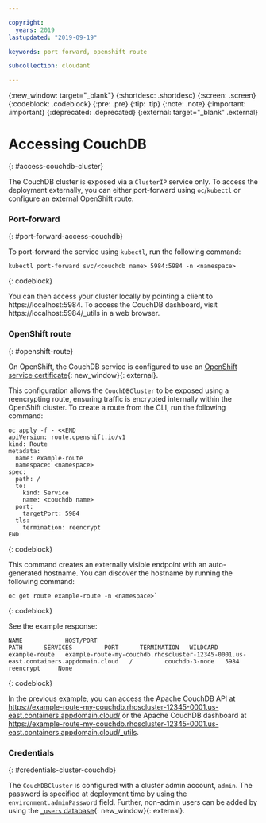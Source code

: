 ```yaml
---

copyright:
  years: 2019
lastupdated: "2019-09-19"

keywords: port forward, openshift route

subcollection: cloudant

---
```


{:new_window: target="_blank"}
{:shortdesc: .shortdesc}
{:screen: .screen}
{:codeblock: .codeblock}
{:pre: .pre}
{:tip: .tip}
{:note: .note}
{:important: .important}
{:deprecated: .deprecated}
{:external: target="_blank" .external}

<!-- Acrolinx: 2017-05-10 -->

# Accessing CouchDB
{: #access-couchdb-cluster}

The CouchDB cluster is exposed via a `ClusterIP` service only. To access the deployment externally, you can either port-forward using `oc`/`kubectl` or configure an external OpenShift route. 

### Port-forward
{: #port-forward-access-couchdb}

To port-forward the service using `kubectl`, run the following command:

```
kubectl port-forward svc/<couchdb name> 5984:5984 -n <namespace>
```
{: codeblock}

You can then access your cluster locally by pointing a client to https://localhost:5984. To access the CouchDB dashboard, visit https://localhost:5984/_utils in a web browser.


### OpenShift route
{: #openshift-route}

On OpenShift, the CouchDB service is configured to use an [OpenShift service certificate](https://docs.openshift.com/container-platform/4.1/authentication/certificates/service-serving-certificate.html){: new_window}{: external}.

This configuration allows the `CouchDBCluster` to be exposed using a reencrypting route, ensuring traffic is encrypted internally within the OpenShift cluster. To create a route from the CLI, run the following command:

```
oc apply -f - <<END
apiVersion: route.openshift.io/v1
kind: Route
metadata:
  name: example-route
  namespace: <namespace>
spec:
  path: /
  to:
    kind: Service
    name: <couchdb name>
  port:
    targetPort: 5984
  tls:
    termination: reencrypt
END
```
{: codeblock}

This command creates an externally visible endpoint with an auto-generated hostname. You can discover the hostname by running the following command:

```
oc get route example-route -n <namespace>`
```
{: codeblock}

See the example response:

```
NAME            HOST/PORT                                                                                                       PATH      SERVICES         PORT      TERMINATION   WILDCARD
example-route   example-route-my-couchdb.rhoscluster-12345-0001.us-east.containers.appdomain.cloud   /         couchdb-3-node   5984      reencrypt     None
```
{: codeblock}

In the previous example, you can access the Apache CouchDB API at https://example-route-my-couchdb.rhoscluster-12345-0001.us-east.containers.appdomain.cloud/ or the Apache CouchDB dashboard at https://example-route-my-couchdb.rhoscluster-12345-0001.us-east.containers.appdomain.cloud/_utils.

### Credentials
{: #credentials-cluster-couchdb}

The `CouchDBCluster` is configured with a cluster admin account, `admin`. The password is specified at deployment time by using the `environment.adminPassword` field. Further, non-admin users can be added by using the [`_users` database](https://docs.couchdb.org/en/2.3.1/intro/security.html#authentication-database){: new_window}{: external}.
